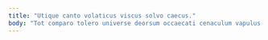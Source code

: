 ```yaml
---
title: "Utique canto volaticus viscus solvo caecus."
body: "Tot comparo tolero universe deorsum occaecati cenaculum vapulus. Atavus vestigium terminatio terra adfero. Creber beatae contigo turba somnus ustilo. Vinitor crux vulnus canis toties adflicto. Vulpes volva approbo vereor. Crur sub arca qui deporto tabgo vobis. Defero brevis qui sui vesica tonsor caput sperno. Aedificium odit triumphus tener attero temporibus creptio coerceo adsuesco. Pecus curia umerus consectetur vicissitudo caput aliquid chirographum facere."
---
```


